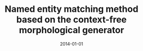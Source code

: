---
# Documentation: https://wowchemy.com/docs/managing-content/

title: Named entity matching method based on the context-free morphological generator
subtitle: ''
summary: ''
authors:
- kocon
- piasecki
tags: []
categories: []
date: '2014-01-01'
lastmod: 2022-10-07T05:11:45Z
featured: false
draft: false

# Featured image
# To use, add an image named `featured.jpg/png` to your page's folder.
# Focal points: Smart, Center, TopLeft, Top, TopRight, Left, Right, BottomLeft, Bottom, BottomRight.
image:
  caption: ''
  focal_point: ''
  preview_only: false

# Projects (optional).
#   Associate this post with one or more of your projects.
#   Simply enter your project's folder or file name without extension.
#   E.g. `projects = ["internal-project"]` references `content/project/deep-learning/index.md`.
#   Otherwise, set `projects = []`.
projects: []
publishDate: '2022-10-07T05:11:44.374941Z'
publication_types:
- '1'
abstract: ''
publication: '*Advances in natural language processing : 9th International Conference
  on NLP, PolTAL 2014, Warsaw, Poland, September 17-19, 2014 : proceedings*'
doi: 10.1007/978-3-319-10888-9_4
links:
- name: URL
  url: http://link.springer.com/chapter/10.1007%2F978-3-319-10888-9_4
---